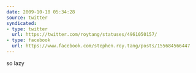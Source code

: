 ```yaml
---
date: 2009-10-18 05:34:28
source: twitter
syndicated:
- type: twitter
  url: https://twitter.com/roytang/statuses/4961050157/
- type: facebook
  url: https://www.facebook.com/stephen.roy.tang/posts/155684566447
---
```


so lazy